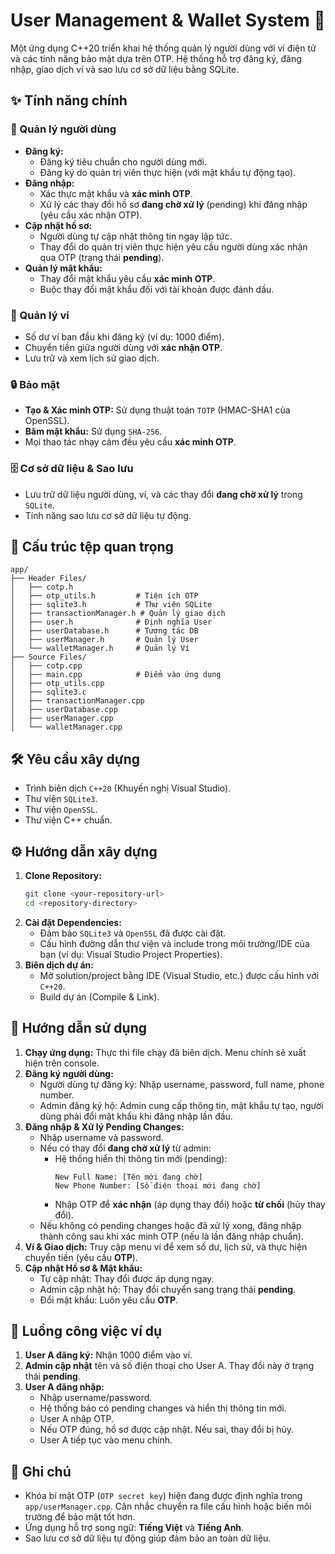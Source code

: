 # User Management & Wallet System 🚀

Một ứng dụng C++20 triển khai hệ thống quản lý người dùng với ví điện tử và các tính năng bảo mật dựa trên OTP. Hệ thống hỗ trợ đăng ký, đăng nhập, giao dịch ví và sao lưu cơ sở dữ liệu bằng SQLite.

## ✨ Tính năng chính

### 👤 Quản lý người dùng

* **Đăng ký:**
    * Đăng ký tiêu chuẩn cho người dùng mới.
    * Đăng ký do quản trị viên thực hiện (với mật khẩu tự động tạo).
* **Đăng nhập:**
    * Xác thực mật khẩu và **xác minh OTP**.
    * Xử lý các thay đổi hồ sơ **đang chờ xử lý** (pending) khi đăng nhập (yêu cầu xác nhận OTP).
* **Cập nhật hồ sơ:**
    * Người dùng tự cập nhật thông tin ngay lập tức.
    * Thay đổi do quản trị viên thực hiện yêu cầu người dùng xác nhận qua OTP (trạng thái **pending**).
* **Quản lý mật khẩu:**
    * Thay đổi mật khẩu yêu cầu **xác minh OTP**.
    * Buộc thay đổi mật khẩu đối với tài khoản được đánh dấu.

### 💼 Quản lý ví

* Số dư ví ban đầu khi đăng ký (ví dụ: 1000 điểm).
* Chuyển tiền giữa người dùng với **xác nhận OTP**.
* Lưu trữ và xem lịch sử giao dịch.

### 🔒 Bảo mật

* **Tạo & Xác minh OTP:** Sử dụng thuật toán `TOTP` (HMAC-SHA1 của OpenSSL).
* **Băm mật khẩu:** Sử dụng `SHA-256`.
* Mọi thao tác nhạy cảm đều yêu cầu **xác minh OTP**.

### 🗄️ Cơ sở dữ liệu & Sao lưu

* Lưu trữ dữ liệu người dùng, ví, và các thay đổi **đang chờ xử lý** trong `SQLite`.
* Tính năng sao lưu cơ sở dữ liệu tự động.

## 📂 Cấu trúc tệp quan trọng

```plaintext
app/
├── Header Files/
│   ├── cotp.h
│   ├── otp_utils.h         # Tiện ích OTP
│   ├── sqlite3.h           # Thư viện SQLite
│   ├── transactionManager.h # Quản lý giao dịch
│   ├── user.h              # Định nghĩa User
│   ├── userDatabase.h      # Tương tác DB
│   ├── userManager.h       # Quản lý User
│   └── walletManager.h     # Quản lý Ví
├── Source Files/
│   ├── cotp.cpp
│   ├── main.cpp            # Điểm vào ứng dụng
│   ├── otp_utils.cpp
│   ├── sqlite3.c
│   ├── transactionManager.cpp
│   ├── userDatabase.cpp
│   ├── userManager.cpp
│   └── walletManager.cpp

```

## 🛠️ Yêu cầu xây dựng

* Trình biên dịch `C++20` (Khuyến nghị Visual Studio).
* Thư viện `SQLite3`.
* Thư viện `OpenSSL`.
* Thư viện C++ chuẩn.

## ⚙️ Hướng dẫn xây dựng

1.  **Clone Repository:**
    ```bash
    git clone <your-repository-url>
    cd <repository-directory>
    ```
2.  **Cài đặt Dependencies:**
    * Đảm bảo `SQLite3` và `OpenSSL` đã được cài đặt.
    * Cấu hình đường dẫn thư viện và include trong môi trường/IDE của bạn (ví dụ: Visual Studio Project Properties).
3.  **Biên dịch dự án:**
    * Mở solution/project bằng IDE (Visual Studio, etc.) được cấu hình với `C++20`.
    * Build dự án (Compile & Link).

## 🚀 Hướng dẫn sử dụng

1.  **Chạy ứng dụng:** Thực thi file chạy đã biên dịch. Menu chính sẽ xuất hiện trên console.
2.  **Đăng ký người dùng:**
    * Người dùng tự đăng ký: Nhập username, password, full name, phone number.
    * Admin đăng ký hộ: Admin cung cấp thông tin, mật khẩu tự tạo, người dùng phải đổi mật khẩu khi đăng nhập lần đầu.
3.  **Đăng nhập & Xử lý Pending Changes:**
    * Nhập username và password.
    * Nếu có thay đổi **đang chờ xử lý** từ admin:
        * Hệ thống hiển thị thông tin mới (pending):
            ```
            New Full Name: [Tên mới đang chờ]
            New Phone Number: [Số điện thoại mới đang chờ]
            ```
        * Nhập OTP để **xác nhận** (áp dụng thay đổi) hoặc **từ chối** (hủy thay đổi).
    * Nếu không có pending changes hoặc đã xử lý xong, đăng nhập thành công sau khi xác minh OTP (nếu là lần đăng nhập chuẩn).
4.  **Ví & Giao dịch:** Truy cập menu ví để xem số dư, lịch sử, và thực hiện chuyển tiền (yêu cầu **OTP**).
5.  **Cập nhật Hồ sơ & Mật khẩu:**
    * Tự cập nhật: Thay đổi được áp dụng ngay.
    * Admin cập nhật hộ: Thay đổi chuyển sang trạng thái **pending**.
    * Đổi mật khẩu: Luôn yêu cầu **OTP**.

## 📝 Luồng công việc ví dụ

1.  **User A đăng ký:** Nhận 1000 điểm vào ví.
2.  **Admin cập nhật** tên và số điện thoại cho User A. Thay đổi này ở trạng thái **pending**.
3.  **User A đăng nhập:**
    * Nhập username/password.
    * Hệ thống báo có pending changes và hiển thị thông tin mới.
    * User A nhập OTP.
    * Nếu OTP đúng, hồ sơ được cập nhật. Nếu sai, thay đổi bị hủy.
    * User A tiếp tục vào menu chính.

## 📌 Ghi chú

* Khóa bí mật OTP (`OTP secret key`) hiện đang được định nghĩa trong `app/userManager.cpp`. Cân nhắc chuyển ra file cấu hình hoặc biến môi trường để bảo mật tốt hơn.
* Ứng dụng hỗ trợ song ngữ: **Tiếng Việt** và **Tiếng Anh**.
* Sao lưu cơ sở dữ liệu tự động giúp đảm bảo an toàn dữ liệu.
